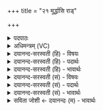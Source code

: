 +++
title = "२१ मूर्द्धासि राड्"

+++
<details><summary>पदपाठः</summary>

मू॒र्द्धा। अ॒सि॒। राट्। ध्रु॒वा। अ॒सि॒। ध॒रुणा॑। ध॒र्त्री। अ॒सि॒। धर॑णी। आयु॑षे। त्वा॒। वर्च॑से। त्वा॒। कृ॒ष्यै। त्वा॒। क्षेमा॑य। त्वा॒। २१।
</details>

<details><summary>अधिमन्त्रम् (VC)</summary>

- विदुषी देवता
- विश्वदेव ऋषिः
- निचृदनुष्टुप्
- गान्धारः
</details>

<details><summary>दयानन्द-सरस्वती (हि) - विषयः</summary>

विदुषी स्त्री कैसी हो, इस विषय का उपदेश अगले मन्त्र में किया है ॥
</details>

<details><summary>दयानन्द-सरस्वती (हि) - पदार्थः</summary>

पदार्थान्वयभाषाः -  हे स्त्रि ! जो तू सूर्य्य के तुल्य (मूर्द्धा) उत्तम (असि) है, (राट्) प्रकाशमान निश्चल के समान (ध्रुवा) निश्चल शुद्ध (असि) है, (धरुणा) पुष्टि करने हारी (धरणी) आधाररूप पृथिवी के तुल्य (धर्त्री) धारण करने हारी (असि) है, उस (त्वा) तुझे (आयुषे) जीवन के लिये, उस (त्वा) तुझे (वर्चसे) अन्न के लिये, उस (त्वा) तुझे (कृष्यै) खेती होने के लिये और उस (त्वा) तुझ को (क्षेमाय) रक्षा होने के लिये मैं सब ओर से ग्रहण करता हूँ ॥२१ ॥
</details>

<details><summary>दयानन्द-सरस्वती (हि) - भावार्थः</summary>

भावार्थभाषाः -  जैसे स्थित उत्तमाङ्ग शिर से सब का जीवन, राज्य से लक्ष्मी, खेती से अन्न आदि पदार्थ और निवास से रक्षा होती है, सो यह सब का आधारभूत माता के तुल्य मान्य करने हारी पृथिवी है, वैसे ही विद्वान् स्त्री को होना चाहिये ॥२१ ॥
</details>

<details><summary>दयानन्द-सरस्वती (सं) - विषयः</summary>

किंप्रकारिकया विदुष्या भवितव्यमित्याह ॥
</details>

<details><summary>दयानन्द-सरस्वती (सं) - पदार्थः</summary>

पदार्थान्वयभाषाः -  हे स्त्रि ! या त्वं सूर्य्यवन्मूर्द्धासि, राडिव ध्रुवासि, धरुणा धरणीव धर्त्र्यसि, तामायुषे त्वा वर्चसे त्वा कृष्यै त्वा क्षेमाय त्वा त्वामहं परिगृह्णामि ॥२१ ॥
</details>

<details><summary>दयानन्द-सरस्वती (सं) - भावार्थः</summary>

भावार्थभाषाः -  यथोत्तमाङ्गेन स्थितेन शिरसा सर्वेषां जीवनं, राज्येन लक्ष्मीः, कृष्या अन्नादिकं, निवासेन रक्षणं जायते, सेयं सर्वेषामाधारभूता मातृवन्मान्यकर्त्री भूमिवर्त्तते, तथा सती विदुषी स्त्री भवेदिति ॥२१ ॥
</details>

<details><summary>सविता जोशी ← दयानन्दः (म) - भावार्थः</summary>

भावार्थभाषाः -  सर्वात उत्तम अवयव म्हणजे मेंदू. त्यामुळे सर्वांचे जीवन बनते. लक्ष्मीमुळे राज्य टिकते. शेतीमुळे अन्न इत्यादी पदार्थ मिळतात व घरामुळे सर्वांचे रक्षण होते. पृथ्वी ही सर्वांचा आधार असलेल्या मातेसमान असते त्यासाठी विदुषी स्त्रीने त्याप्रमाणे (मातेसमान) तसे वागावे.
</details>